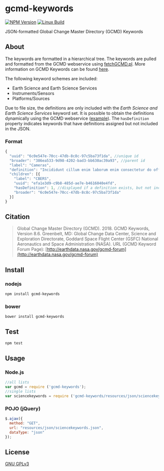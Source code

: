 # gcmd-keywords
[![NPM Version][npm-image]][npm-url] [![Linux Build][travis-image]][travis-url]

JSON-formatted Global Change Master Directory (GCMD) Keywords

## About

The keywords are formatted in a hierarchical tree. The keywords are pulled and
formatted from the GCMD webservice using
[fetchGCMD.pl](https://gist.github.com/jlblcc/8700993). More information on GCMD
Keywords can be found
[here](https://earthdata.nasa.gov/about/gcmd/global-change-master-directory-gcmd-keywords).

The following keyword schemes are included:
- Earth Science and Earth Science Services    
- Instruments/Sensors    
- Platforms/Sources

Due to file size, the definitions are only included with the _Earth Science and
Earth Science Services_ keyword set. It is possible to obtain the definitions
dynamically using the GCMD webservice
([example](http://gcmdservices.gsfc.nasa.gov/kms/concept/3aa4763b-bc85-4609-96fe-0d0eff904fef.xml)).
The `hasDefinition` property indicates keywords that have definitions assigned
but not included in the JSON.

### Format
```js
{
  "uuid": "6c0e547e-70cc-47db-8c8c-97c5ba73f1da", //unique id
  "broader": "386ea533-9d98-4202-bad3-bb630ac39a93", //parent id
  "label": "Cameras",
  "definition": "Incididunt cillum enim laborum enim consectetur do officia.",
  "children": [{
    "label": "CBERS",
    "uuid": "efa1e3d9-c9b8-485d-ae7e-b4616040e4fd",
    "hasDefinition": 1, //displayed if a definition exists, but not included
    "broader": "6c0e547e-70cc-47db-8c8c-97c5ba73f1da"
  }]
}
```

## Citation
> Global Change Master Directory (GCMD). 2018. GCMD Keywords, Version 8.6. Greenbelt, MD: Global Change Data Center, Science and Exploration Directorate, Goddard Space Flight Center (GSFC) National Aeronautics and Space Administration (NASA). URL (GCMD Keyword Forum Page): [http://earthdata.nasa.gov/gcmd-forum](http://earthdata.nasa.gov/gcmd-forum)

## Install
### nodejs

```bash
npm install gcmd-keywords
```

### bower

```bash
bower install gcmd-keywords
```

## Test

```bash
npm test
```

## Usage
### Node.js

```js
//all lists
var gcmd = require ('gcmd-keywords');
//single lists
var sciencekeywords = require ('gcmd-keywords/resources/json/sciencekeywords.json');
```

### POJO (jQuery)

```js
$.ajax({
  method: "GET",
  url: "resources/json/sciencekeywords.json",
  dataType: "json"
});
```

## License
[GNU GPLv3](http://choosealicense.com/licenses/gpl-3.0/)

[npm-image]: https://img.shields.io/npm/v/gcmd-keywords.svg
[npm-url]: https://npmjs.org/package/gcmd-keywords
[travis-image]: https://img.shields.io/travis/adiwg/gcmd-keywords/master.svg
[travis-url]: https://travis-ci.org/adiwg/gcmd-keywords
